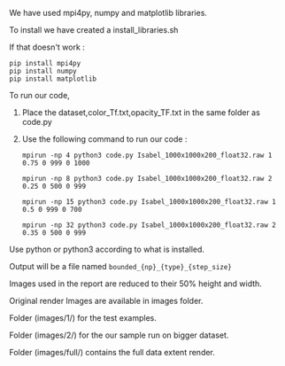 
We have used mpi4py, numpy and matplotlib libraries.

To install we have created a install_libraries.sh

If that doesn't work :
```
pip install mpi4py
pip install numpy
pip install matplotlib
```

To run our code,
1. Place the dataset,color_Tf.txt,opacity_TF.txt in the same folder as code.py
2.  Use the following command to run our code :

    `mpirun -np 4 python3 code.py Isabel_1000x1000x200_float32.raw 1 0.75 0 999 0 1000`

    `mpirun -np 8 python3 code.py Isabel_1000x1000x200_float32.raw 2 0.25 0 500 0 999`

    `mpirun -np 15 python3 code.py Isabel_1000x1000x200_float32.raw 1 0.5 0 999 0 700`

    `mpirun -np 32 python3 code.py Isabel_1000x1000x200_float32.raw 2 0.35 0 500 0 999`

Use python or python3 according to what is installed.

Output will be a file named `bounded_{np}_{type}_{step_size}`

Images used in the report are reduced to their 50% height and width.

Original render Images are available in images folder.

Folder (images/1/) for the test examples.

Folder (images/2/) for the our sample run on bigger dataset.

Folder (images/full/) contains the full data extent render.
